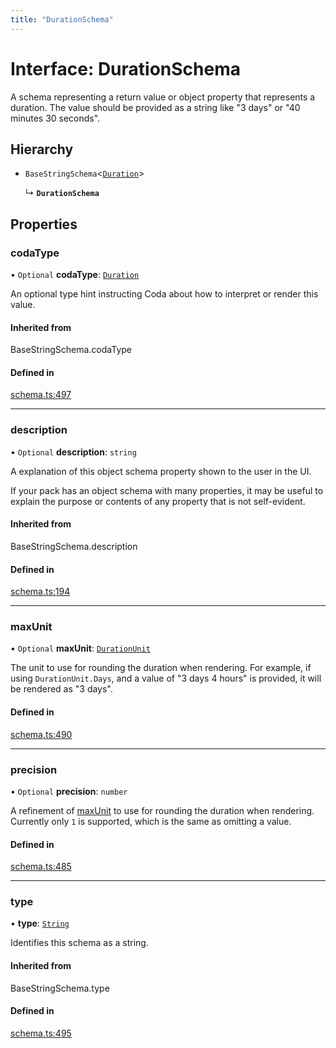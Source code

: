 ```yaml
---
title: "DurationSchema"
---
```

# Interface: DurationSchema

A schema representing a return value or object property that represents a duration. The value
should be provided as a string like "3 days" or "40 minutes 30 seconds".

## Hierarchy

- `BaseStringSchema`<[`Duration`](../enums/ValueHintType.md#duration)\>

  ↳ **`DurationSchema`**

## Properties

### codaType

• `Optional` **codaType**: [`Duration`](../enums/ValueHintType.md#duration)

An optional type hint instructing Coda about how to interpret or render this value.

#### Inherited from

BaseStringSchema.codaType

#### Defined in

[schema.ts:497](https://github.com/coda/packs-sdk/blob/main/schema.ts#L497)

___

### description

• `Optional` **description**: `string`

A explanation of this object schema property shown to the user in the UI.

If your pack has an object schema with many properties, it may be useful to
explain the purpose or contents of any property that is not self-evident.

#### Inherited from

BaseStringSchema.description

#### Defined in

[schema.ts:194](https://github.com/coda/packs-sdk/blob/main/schema.ts#L194)

___

### maxUnit

• `Optional` **maxUnit**: [`DurationUnit`](../enums/DurationUnit.md)

The unit to use for rounding the duration when rendering. For example, if using `DurationUnit.Days`,
and a value of "3 days 4 hours" is provided, it will be rendered as "3 days".

#### Defined in

[schema.ts:490](https://github.com/coda/packs-sdk/blob/main/schema.ts#L490)

___

### precision

• `Optional` **precision**: `number`

A refinement of [maxUnit](DurationSchema.md#maxunit) to use for rounding the duration when rendering.
Currently only `1` is supported, which is the same as omitting a value.

#### Defined in

[schema.ts:485](https://github.com/coda/packs-sdk/blob/main/schema.ts#L485)

___

### type

• **type**: [`String`](../enums/ValueType.md#string)

Identifies this schema as a string.

#### Inherited from

BaseStringSchema.type

#### Defined in

[schema.ts:495](https://github.com/coda/packs-sdk/blob/main/schema.ts#L495)
